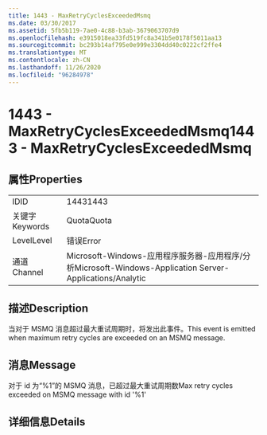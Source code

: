 ```yaml
---
title: 1443 - MaxRetryCyclesExceededMsmq
ms.date: 03/30/2017
ms.assetid: 5fb5b119-7ae0-4c88-b3ab-3679063707d9
ms.openlocfilehash: e3915018ea33fd519fc8a341b5e0178f5011aa13
ms.sourcegitcommit: bc293b14af795e0e999e3304dd40c0222cf2ffe4
ms.translationtype: MT
ms.contentlocale: zh-CN
ms.lasthandoff: 11/26/2020
ms.locfileid: "96284978"
---
```

# <a name="1443---maxretrycyclesexceededmsmq"></a><span data-ttu-id="09c25-102">1443 - MaxRetryCyclesExceededMsmq</span><span class="sxs-lookup"><span data-stu-id="09c25-102">1443 - MaxRetryCyclesExceededMsmq</span></span>

## <a name="properties"></a><span data-ttu-id="09c25-103">属性</span><span class="sxs-lookup"><span data-stu-id="09c25-103">Properties</span></span>  
  
|||  
|-|-|  
|<span data-ttu-id="09c25-104">ID</span><span class="sxs-lookup"><span data-stu-id="09c25-104">ID</span></span>|<span data-ttu-id="09c25-105">1443</span><span class="sxs-lookup"><span data-stu-id="09c25-105">1443</span></span>|  
|<span data-ttu-id="09c25-106">关键字</span><span class="sxs-lookup"><span data-stu-id="09c25-106">Keywords</span></span>|<span data-ttu-id="09c25-107">Quota</span><span class="sxs-lookup"><span data-stu-id="09c25-107">Quota</span></span>|  
|<span data-ttu-id="09c25-108">Level</span><span class="sxs-lookup"><span data-stu-id="09c25-108">Level</span></span>|<span data-ttu-id="09c25-109">错误</span><span class="sxs-lookup"><span data-stu-id="09c25-109">Error</span></span>|  
|<span data-ttu-id="09c25-110">通道</span><span class="sxs-lookup"><span data-stu-id="09c25-110">Channel</span></span>|<span data-ttu-id="09c25-111">Microsoft-Windows-应用程序服务器-应用程序/分析</span><span class="sxs-lookup"><span data-stu-id="09c25-111">Microsoft-Windows-Application Server-Applications/Analytic</span></span>|  
  
## <a name="description"></a><span data-ttu-id="09c25-112">描述</span><span class="sxs-lookup"><span data-stu-id="09c25-112">Description</span></span>  

 <span data-ttu-id="09c25-113">当对于 MSMQ 消息超过最大重试周期时，将发出此事件。</span><span class="sxs-lookup"><span data-stu-id="09c25-113">This event is emitted when maximum retry cycles are exceeded on an MSMQ message.</span></span>  
  
## <a name="message"></a><span data-ttu-id="09c25-114">消息</span><span class="sxs-lookup"><span data-stu-id="09c25-114">Message</span></span>  

 <span data-ttu-id="09c25-115">对于 id 为“%1”的 MSMQ 消息，已超过最大重试周期数</span><span class="sxs-lookup"><span data-stu-id="09c25-115">Max retry cycles exceeded on MSMQ message with id '%1'</span></span>  
  
## <a name="details"></a><span data-ttu-id="09c25-116">详细信息</span><span class="sxs-lookup"><span data-stu-id="09c25-116">Details</span></span>

